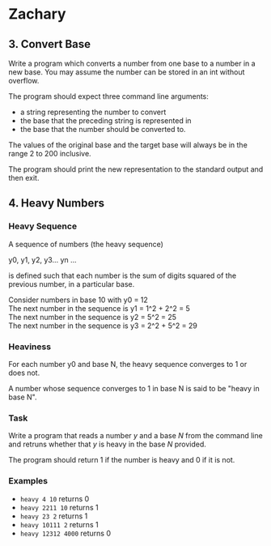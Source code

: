 # Zachary

## 3. Convert Base

Write a program which converts a number from one base to a number in a new base. You may assume the number can be stored in an int without overflow.  

The program should expect three command line arguments:  

- a string representing the number to convert
- the base that the preceding string is represented in
- the base that the number should be converted to.  

The values of the original base and the target base will always be in the range 2 to 200 inclusive.  

The program should print the new representation to the standard output and then exit.


## 4. Heavy Numbers

### Heavy Sequence

A sequence of numbers (the heavy sequence)

y0, y1, y2, y3... yn ...  

is defined such that each number is the sum of digits squared of the previous number, in a particular base.

Consider numbers in base 10 with y0 = 12  
The next number in the sequence is y1 = 1^2 + 2^2 = 5  
The next number in the sequence is y2 = 5^2 = 25  
The next number in the sequence is y3 = 2^2 + 5^2 = 29  

### Heaviness

For each number y0 and base N, the heavy sequence converges to 1 or does not.  

A number whose sequence converges to 1 in base N is said to be "heavy in base N".

### Task

Write a program that reads a number *y* and a base *N* from the command line and retruns whether that *y* is heavy in the base *N* provided.

The program should return 1 if the number is heavy and 0 if it is not.

### Examples

- `heavy 4 10` returns 0
- `heavy 2211 10` returns 1
- `heavy 23 2` returns 1
- `heavy 10111 2` returns 1
- `heavy 12312 4000` returns 0